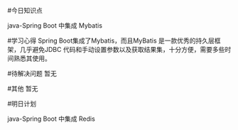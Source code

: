 #今日知识点

java-Spring Boot 中集成 Mybatis

#学习心得
Spring Boot集成了Mybatis，而且MyBatis 是一款优秀的持久层框架，几乎避免JDBC 代码和手动设置参数以及获取结果集，十分方便，需要多些时间熟悉其使用。

#待解决问题
暂无

#其他
暂无

#明日计划

java-Spring Boot 中集成 Redis

